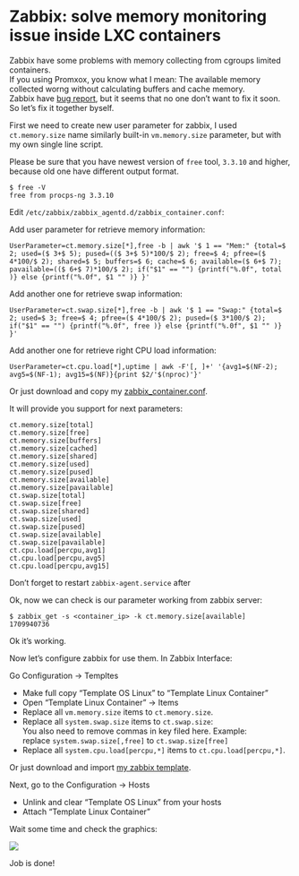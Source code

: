 # Zabbix: solve memory monitoring issue inside LXC containers

Zabbix have some problems with memory collecting from cgroups limited
containers.<br> If you using Promxox, you know what I mean: The available memory
collected worng without calculating buffers and cache memory.<br> Zabbix have
[bug
report]([https://support.zabbix.com/browse/ZBX-12164](https://support.zabbix.com/browse/ZBX-12164)),
but it seems that no one don’t want to fix it soon.<br> So let’s fix it together
byself.

First we need to create new user parameter for zabbix, I used `ct.memory.size`
name similarly built-in `vm.memory.size` parameter, but with my own single line
script.

Please be sure that you have newest version of `free` tool, `3.3.10` and higher,
because old one have different output format.

    $ free -V
    free from procps-ng 3.3.10

Edit `/etc/zabbix/zabbix_agentd.d/zabbix_container.conf`:

Add user parameter for retrieve memory information:

    UserParameter=ct.memory.size[*],free -b | awk '$ 1 == "Mem:" {total=$ 2; used=($ 3+$ 5); pused=(($ 3+$ 5)*100/$ 2); free=$ 4; pfree=($ 4*100/$ 2); shared=$ 5; buffers=$ 6; cache=$ 6; available=($ 6+$ 7); pavailable=(($ 6+$ 7)*100/$ 2); if("$1" == "") {printf("%.0f", total )} else {printf("%.0f", $1 "" )} }'

Add another one for retrieve swap information:

    UserParameter=ct.swap.size[*],free -b | awk '$ 1 == "Swap:" {total=$ 2; used=$ 3; free=$ 4; pfree=($ 4*100/$ 2); pused=($ 3*100/$ 2); if("$1" == "") {printf("%.0f", free )} else {printf("%.0f", $1 "" )} }'

Add another one for retrieve right CPU load information:

    UserParameter=ct.cpu.load[*],uptime | awk -F'[, ]+' '{avg1=$(NF-2); avg5=$(NF-1); avg15=$(NF)}{print $2/'$(nproc)'}'

Or just download and copy my [zabbix_container.conf](https://github.com/kvaps/zabbix-linux-container-template/blob/master/zabbix_container.conf).

It will provide you support for next parameters:

    ct.memory.size[total]
    ct.memory.size[free]
    ct.memory.size[buffers]
    ct.memory.size[cached]
    ct.memory.size[shared]
    ct.memory.size[used]
    ct.memory.size[pused]
    ct.memory.size[available]
    ct.memory.size[pavailable]
    ct.swap.size[total]
    ct.swap.size[free]
    ct.swap.size[shared]
    ct.swap.size[used]
    ct.swap.size[pused]
    ct.swap.size[available]
    ct.swap.size[pavailable]
    ct.cpu.load[percpu,avg1]
    ct.cpu.load[percpu,avg5]
    ct.cpu.load[percpu,avg15]

Don’t forget to restart `zabbix-agent.service` after

Ok, now we can check is our parameter working from zabbix server:

    $ zabbix_get -s <container_ip> -k ct.memory.size[available]
    1709940736

Ok it’s working.

Now let’s configure zabbix for use them. In Zabbix Interface:

Go Configuration → Templtes

* Make full copy “Template OS Linux” to “Template Linux Container”
* Open “Template Linux Container” → Items
* Replace all `vm.memory.size` items to `ct.memory.size`.
* Replace all `system.swap.size` items to `ct.swap.size`:<br> You also need to
remove commas in key filed here. Example:<br> replace `system.swap.size[,free]`
to `ct.swap.size[free]`
* Replace all `system.cpu.load[percpu,*]` items to `ct.cpu.load[percpu,*]`.

Or just download and import [my zabbix template](https://github.com/kvaps/zabbix-linux-container-template/blob/master/zbx_linux_container_template.xml).

Next, go to the Configuration → Hosts

* Unlink and clear “Template OS Linux” from your hosts
* Attach “Template Linux Container”

Wait some time and check the graphics:

![](https://cdn-images-1.medium.com/max/1000/1*SEX-o7e65BWT1G98qLNnHg.png)

Job is done!
